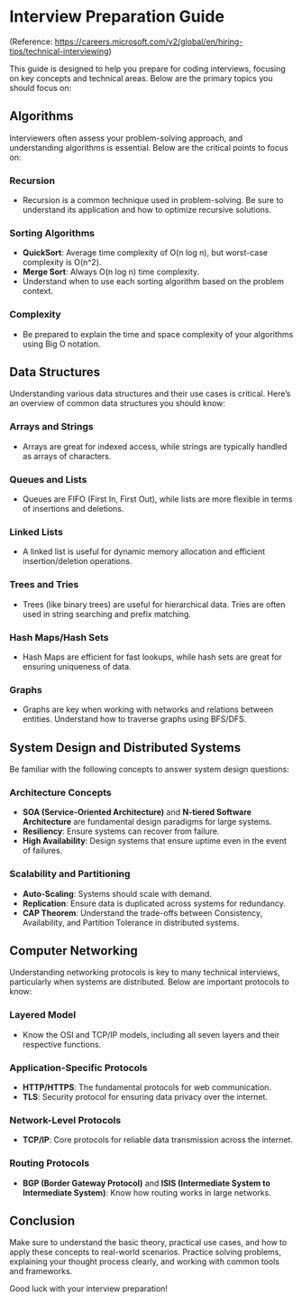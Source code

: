 # Interview Preparation Guide
(Reference: https://careers.microsoft.com/v2/global/en/hiring-tips/technical-interviewing)

This guide is designed to help you prepare for coding interviews, focusing on key concepts and technical areas. Below are the primary topics you should focus on:

## Algorithms

Interviewers often assess your problem-solving approach, and understanding algorithms is essential. Below are the critical points to focus on:

### Recursion
- Recursion is a common technique used in problem-solving. Be sure to understand its application and how to optimize recursive solutions.

### Sorting Algorithms
- **QuickSort**: Average time complexity of O(n log n), but worst-case complexity is O(n^2).
- **Merge Sort**: Always O(n log n) time complexity.
- Understand when to use each sorting algorithm based on the problem context.

### Complexity
- Be prepared to explain the time and space complexity of your algorithms using Big O notation.

## Data Structures

Understanding various data structures and their use cases is critical. Here’s an overview of common data structures you should know:

### Arrays and Strings
- Arrays are great for indexed access, while strings are typically handled as arrays of characters.

### Queues and Lists
- Queues are FIFO (First In, First Out), while lists are more flexible in terms of insertions and deletions.

### Linked Lists
- A linked list is useful for dynamic memory allocation and efficient insertion/deletion operations.

### Trees and Tries
- Trees (like binary trees) are useful for hierarchical data. Tries are often used in string searching and prefix matching.

### Hash Maps/Hash Sets
- Hash Maps are efficient for fast lookups, while hash sets are great for ensuring uniqueness of data.

### Graphs
- Graphs are key when working with networks and relations between entities. Understand how to traverse graphs using BFS/DFS.

## System Design and Distributed Systems

Be familiar with the following concepts to answer system design questions:

### Architecture Concepts
- **SOA (Service-Oriented Architecture)** and **N-tiered Software Architecture** are fundamental design paradigms for large systems.
- **Resiliency**: Ensure systems can recover from failure.
- **High Availability**: Design systems that ensure uptime even in the event of failures.

### Scalability and Partitioning
- **Auto-Scaling**: Systems should scale with demand.
- **Replication**: Ensure data is duplicated across systems for redundancy.
- **CAP Theorem**: Understand the trade-offs between Consistency, Availability, and Partition Tolerance in distributed systems.

## Computer Networking

Understanding networking protocols is key to many technical interviews, particularly when systems are distributed. Below are important protocols to know:

### Layered Model
- Know the OSI and TCP/IP models, including all seven layers and their respective functions.

### Application-Specific Protocols
- **HTTP/HTTPS**: The fundamental protocols for web communication.
- **TLS**: Security protocol for ensuring data privacy over the internet.

### Network-Level Protocols
- **TCP/IP**: Core protocols for reliable data transmission across the internet.

### Routing Protocols
- **BGP (Border Gateway Protocol)** and **ISIS (Intermediate System to Intermediate System)**: Know how routing works in large networks.

## Conclusion

Make sure to understand the basic theory, practical use cases, and how to apply these concepts to real-world scenarios. Practice solving problems, explaining your thought process clearly, and working with common tools and frameworks.

Good luck with your interview preparation!
